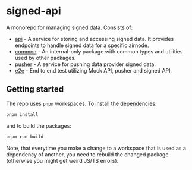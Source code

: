 # signed-api

A monorepo for managing signed data. Consists of:

- [api](./packages/api/README.md) - A service for storing and accessing signed data. It provides endpoints to handle
  signed data for a specific airnode.
- [common](./packages/common/README.md) - An internal-only package with common types and utilities used by other
  packages.
- [pusher](./packages/pusher/README.md) - A service for pushing data provider signed data.
- [e2e](./packages/e2e/README.md) - End to end test utilizing Mock API, pusher and signed API.

## Getting started

The repo uses `pnpm` workspaces. To install the dependencies:

```sh
pnpm install
```

and to build the packages:

```sh
pnpm run build
```

Note, that everytime you make a change to a workspace that is used as a dependency of another, you need to rebuild the
changed package (otherwise you might get weird JS/TS errors).
